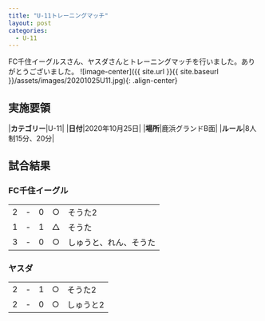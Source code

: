 ```yaml
---
title: "U-11トレーニングマッチ"
layout: post
categories:
  - U-11
---
```


FC千住イーグルスさん、ヤスダさんとトレーニングマッチを行いました。ありがとうございました。
![image-center]({{ site.url }}{{ site.baseurl }}/assets/images/20201025U11.jpg){: .align-center}

## 実施要領

|**カテゴリー**|U-11|
|**日付**|2020年10月25日|
|**場所**|鹿浜グランドB面|
|**ルール**|8人制15分、20分|

## 試合結果

### FC千住イーグル

|    |   |    |         |    |
|:--:|:-:|:--:|:--:|:--------|
|    2| - |   0|○|そうた2|
|    1| - |   1|△|そうた|
|    3| - |   0|○|しゅうと、れん、そうた|

### ヤスダ

|    |   |    |         |    |
|:--:|:-:|:--:|:--:|:--------|
|    2| - |   1|○|そうた2|
|    2| - |   0|○|しゅうと2|

